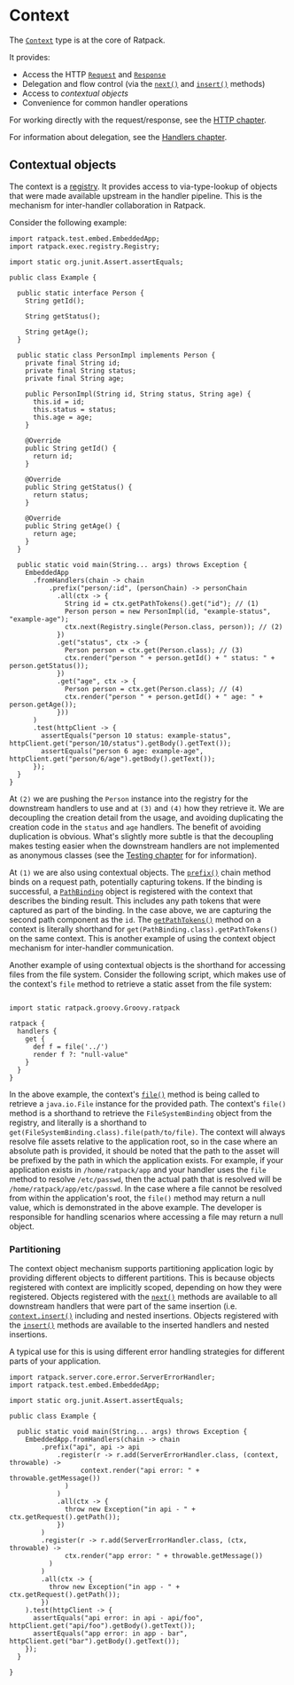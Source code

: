# Context

The [`Context`](api/ratpack/handling/Context.html) type is at the core of Ratpack.

It provides:

* Access the HTTP [`Request`](api/ratpack/http/Request.html) and [`Response`](api/ratpack/http/Response.html)
* Delegation and flow control (via the [`next()`](api/ratpack/handling/Context.html#next--) and [`insert()`](api/ratpack/handling/Context.html#insert-Handler...-) methods)
* Access to _contextual objects_
* Convenience for common handler operations

For working directly with the request/response, see the [HTTP chapter](http.html).

For information about delegation, see the [Handlers chapter](handlers.html).

## Contextual objects

The context is a [registry](api/ratpack/registry/Registry.html).
It provides access to via-type-lookup of objects that were made available upstream in the handler pipeline.
This is the mechanism for inter-handler collaboration in Ratpack.

Consider the following example:

```language-java
import ratpack.test.embed.EmbeddedApp;
import ratpack.exec.registry.Registry;

import static org.junit.Assert.assertEquals;

public class Example {

  public static interface Person {
    String getId();

    String getStatus();

    String getAge();
  }

  public static class PersonImpl implements Person {
    private final String id;
    private final String status;
    private final String age;

    public PersonImpl(String id, String status, String age) {
      this.id = id;
      this.status = status;
      this.age = age;
    }

    @Override
    public String getId() {
      return id;
    }

    @Override
    public String getStatus() {
      return status;
    }

    @Override
    public String getAge() {
      return age;
    }
  }

  public static void main(String... args) throws Exception {
    EmbeddedApp
      .fromHandlers(chain -> chain
          .prefix("person/:id", (personChain) -> personChain
            .all(ctx -> {
              String id = ctx.getPathTokens().get("id"); // (1)
              Person person = new PersonImpl(id, "example-status", "example-age");
              ctx.next(Registry.single(Person.class, person)); // (2)
            })
            .get("status", ctx -> {
              Person person = ctx.get(Person.class); // (3)
              ctx.render("person " + person.getId() + " status: " + person.getStatus());
            })
            .get("age", ctx -> {
              Person person = ctx.get(Person.class); // (4)
              ctx.render("person " + person.getId() + " age: " + person.getAge());
            }))
      )
      .test(httpClient -> {
        assertEquals("person 10 status: example-status", httpClient.get("person/10/status").getBody().getText());
        assertEquals("person 6 age: example-age", httpClient.get("person/6/age").getBody().getText());
      });
  }
}
```

At `(2)` we are pushing the `Person` instance into the registry for the downstream handlers to use and at `(3)` and `(4)` how they retrieve it.
We are decoupling the creation detail from the usage, and avoiding duplicating the creation code in the `status` and `age` handlers.
The benefit of avoiding duplication is obvious.
What's slightly more subtle is that the decoupling makes testing easier when the downstream handlers are not implemented as anonymous classes (see the [Testing chapter](testing.html) for for information).

At `(1)` we are also using contextual objects.
The [`prefix()`](api/ratpack/handling/Chain.html#prefix-java.lang.String-ratpack.func.Action-) chain method binds on a request path, potentially capturing tokens.
If the binding is successful, a [`PathBinding`](api/ratpack/path/PathBinding.html) object is registered with the context that describes the binding result.
This includes any path tokens that were captured as part of the binding.
In the case above, we are capturing the second path component as the `id`.
The [`getPathTokens()`](api/ratpack/handling/Context.html#getPathTokens--) method on a context is literally shorthand for `get(PathBinding.class).getPathTokens()` on the same context.
This is another example of using the context object mechanism for inter-handler communication.

Another example of using contextual objects is the shorthand for accessing files from the file system. Consider the following script, which makes use of the context's `file` method to retrieve a static asset from the file system:

```language-groovy groovy-ratpack-dsl

import static ratpack.groovy.Groovy.ratpack

ratpack {
  handlers {
    get {
      def f = file('../')
      render f ?: "null-value"
    }
  }
}
```

In the above example, the context's [`file()`](api/ratpack/handling/Context.html#file-java.lang.String-) method is being called to retrieve a `java.io.File` instance for the provided path.
The context's `file()` method is a shorthand to retrieve the `FileSystemBinding` object from the registry, and literally is a shorthand to `get(FileSystemBinding.class).file(path/to/file)`.
The context will always resolve file assets relative to the application root, so in the case where an absolute path is provided, it should be noted that the path to the asset will be prefixed by the path in which the application exists. For example, if your application exists in `/home/ratpack/app` and your handler uses the `file` method to resolve `/etc/passwd`, then the actual path that is resolved will be `/home/ratpack/app/etc/passwd`.
In the case where a file cannot be resolved from within the application's root, the `file()` method may return a null value, which is demonstrated in the above example. The developer is responsible for handling scenarios where accessing a file may return a null object.

### Partitioning

The context object mechanism supports partitioning application logic by providing different objects to different partitions.
This is because objects registered with context are implicitly scoped, depending on how they were registered.
Objects registered with the [`next()`](api/ratpack/handling/Context.html#next-ratpack.exec.registry.Registry-) methods are available to all downstream handlers that
were part of the same insertion (i.e. [`context.insert()`](api/ratpack/handling/Context.html#insert-Handler...-) including and nested insertions.
Objects registered with the [`insert()`](api/ratpack/handling/Context.html#insert-ratpack.exec.registry.Registry-Handler...-) methods are available to the inserted handlers and
nested insertions.

A typical use for this is using different error handling strategies for different parts of your application.

```language-java
import ratpack.server.core.error.ServerErrorHandler;
import ratpack.test.embed.EmbeddedApp;

import static org.junit.Assert.assertEquals;

public class Example {

  public static void main(String... args) throws Exception {
    EmbeddedApp.fromHandlers(chain -> chain
        .prefix("api", api -> api
            .register(r -> r.add(ServerErrorHandler.class, (context, throwable) ->
                  context.render("api error: " + throwable.getMessage())
              )
            )
            .all(ctx -> {
              throw new Exception("in api - " + ctx.getRequest().getPath());
            })
        )
        .register(r -> r.add(ServerErrorHandler.class, (ctx, throwable) ->
              ctx.render("app error: " + throwable.getMessage())
          )
        )
        .all(ctx -> {
          throw new Exception("in app - " + ctx.getRequest().getPath());
        })
    ).test(httpClient -> {
      assertEquals("api error: in api - api/foo", httpClient.get("api/foo").getBody().getText());
      assertEquals("app error: in app - bar", httpClient.get("bar").getBody().getText());
    });
  }

}
```
